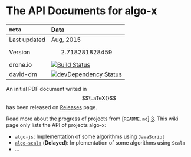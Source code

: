 The API Documents for algo-x
======
`meta` | Data
:----|:-------
Last updated | Aug, 2015
Version | $$2.718281828459$$
drone.io | [![Build Status](https://drone.io/github.com/scozv/algo-wiki/status.png)](https://drone.io/github.com/scozv/algo-wiki/latest)
david-dm | [![devDependency Status](https://david-dm.org/scozv/algo-wiki/dev-status.png)](https://david-dm.org/scozv/algo-wiki#info=devDependencies)


An initial PDF document writed in $$\LaTeX{}$$ has been released on 
[Releases](https://github.com/scozv/algo-wiki/releases) page.

Read more about the progress of projects from [`README.md`] [3]. 
This wiki page only lists the API of projects algo-x:

*  [`algo-js`](https://github.com/scozv/algo-js): Implementation of some algorithms using `JavaScript`
*  [`algo-scala`](https://github.com/scozv/algo-scala) (__Delayed__): Implementation of some algorithms using `Scala`
*  ...

[1]: https://github.com/scozv/algo-js		"Algo-js"
[2]: https://github.com/scozv/algo-scala	"Algo-scala"
[3]: https://github.com/scozv/algo-js/blob/master/README.md "README.md"
